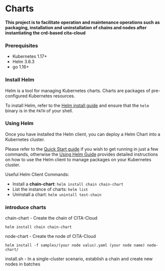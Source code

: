 # Charts
**This project is to facilitate operation and maintenance operations such as packaging, installation and uninstallation of chains and nodes after instantiating the crd-based cita-cloud**
### Prerequisites
- Kubernetes 1.17+
- Helm 3.6.3
- go 1.16+

### Install Helm

Helm is a tool for managing Kubernetes charts. Charts are packages of pre-configured Kubernetes resources.

To install Helm, refer to the [Helm install guide](https://github.com/helm/helm#install) and ensure that the `helm` binary is in the `PATH` of your shell.

### Using Helm

Once you have installed the Helm client, you can deploy a Helm Chart into a Kubernetes cluster.

Please refer to the [Quick Start guide](https://helm.sh/docs/intro/quickstart/) if you wish to get running in just a few commands, otherwise the [Using Helm Guide](https://helm.sh/docs/intro/using_helm/) provides detailed instructions on how to use the Helm client to manage packages on your Kubernetes cluster.

Useful Helm Client Commands:
* Install a **chain-chart**: `helm install chain chain-chart`
* List the instance of charts: `helm list`
* Uninstall a chart: `helm unintall test-chain`

### introduce charts

chain-chart - Create the chain of CITA-Cloud

```
helm install chain chain-chart
```
node-chart - Create the node of CITA-Cloud

```
helm install -f samples/(your node valus).yaml (your node name) node-chart/
```

install.sh - In a single-cluster scenario, establish a chain and create new nodes in batches
